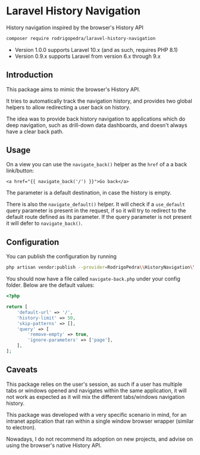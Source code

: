 # Laravel History Navigation

History navigation inspired by the browser's History API

```bash
composer require rodrigopedra/laravel-history-navigation
```

- Version 1.0.0 supports Laravel 10.x (and as such, requires PHP 8.1)
- Version 0.9.x supports Laravel from version 6.x through 9.x

## Introduction

This package aims to mimic the browser's History API. 

It tries to automatically track the navigation history, and provides two global helpers 
to allow redirecting a user back on history.

The idea was to provide back history navigation to applications which do deep navigation, 
such as drill-down data dashboards, and doesn't always have a clear back path. 

## Usage

On a view you can use the `navigate_back()` helper as the `href` of a a back link/button:

```blade
<a href="{{ navigate_back('/') }}">Go back</a>
```

The parameter is a default destination, in case the history is empty.

There is also the `navigate_default()` helper. It will check if a `use_default` query parameter is present 
in the request, if so it will try to redirect to the default route defined as its parameter.
If the query parameter is not present it will defer to `navigate_back()`.

## Configuration

You can publish the configuration by running 

```bash
php artisan vendor:publish --provider=RodrigoPedra\\HistoryNavigation\\HistoryNavigationServiceProvider
``` 

You should now have a file called `navigate-back.php` under your config folder. Below are the default values:

```php
<?php

return [
    'default-url' => '/',
    'history-limit' => 50,
    'skip-patterns' => [],
    'query' => [
        'remove-empty' => true,
        'ignore-parameters' => ['page'],
    ],
];
```

## Caveats

This package relies on the user's session, as such if a user has multiple tabs or windows opened 
and navigates within the same application, it will not work as expected as it will mix 
the different tabs/windows navigation history.

This package was developed with a very specific scenario in mind, for an intranet application 
that ran within a single window browser wrapper (similar to electron).

Nowadays, I do not recommend its adoption on new projects, and advise on using the browser's 
native History API.
